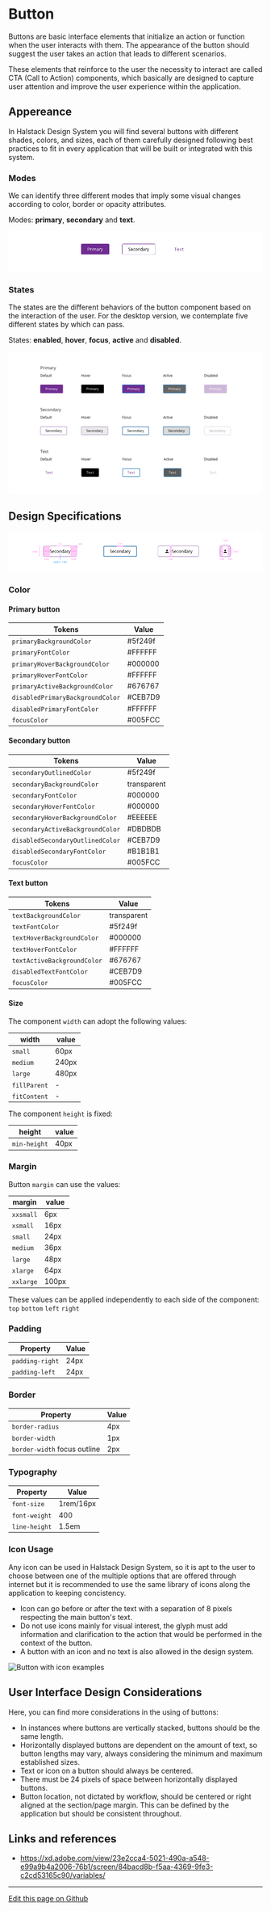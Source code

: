 # Button

Buttons are basic interface elements that initialize an action or function when the user interacts with them. The appearance of the button should suggest the user takes an action that leads to different scenarios.

These elements that reinforce to the user the necessity to interact are called CTA (Call to Action) components, which basically are designed to capture user attention and improve the user experience within the application.

## Appereance

In Halstack Design System you will find several buttons with different shades, colors, and sizes, each of them carefully designed following best practices to fit in every application that will be built or integrated with this system.


### Modes

We can identify three different modes that imply some visual changes according to color, border or opacity attributes.

Modes: **primary**, **secondary** and **text**.

![Button modes example](images/button_modes.png)


### States

The states are the different behaviors of the button component based on the interaction of the user.
For the desktop version, we contemplate five different states by which can pass.

States: **enabled**, **hover**, **focus**, **active** and **disabled**.

![Button state example](images/button_states.png)



## Design Specifications


![Button specification](images/button_specs.png)

### Color

#### Primary button

| Tokens                           | Value       |
| ------------------------------   | ----------- |
| `primaryBackgroundColor`         |     #5f249f |
| `primaryFontColor`               |     #FFFFFF |
| `primaryHoverBackgroundColor`    |     #000000 |
| `primaryHoverFontColor`          |     #FFFFFF |
| `primaryActiveBackgroundColor`   |     #676767 |
| `disabledPrimaryBackgroundColor` |     #CEB7D9 |
| `disabledPrimaryFontColor`       |     #FFFFFF |
| `focusColor`                     |     #005FCC |

#### Secondary button

| Tokens                           |  Value      |
| ------------------------------   | ------------|
| `secondaryOutlinedColor`         |     #5f249f |
| `secondaryBackgroundColor`       | transparent |
| `secondaryFontColor`             |     #000000 |
| `secondaryHoverFontColor`        |     #000000 |
| `secondaryHoverBackgroundColor`  |     #EEEEEE |
| `secondaryActiveBackgroundColor` |     #DBDBDB |
| `disabledSecondaryOutlinedColor` |     #CEB7D9 |
| `disabledSecondaryFontColor`     |     #B1B1B1 |
| `focusColor`                     |     #005FCC |

#### Text button

| Tokens                           | Value       |
| ------------------------------   | ----------- |
| `textBackgroundColor`            | transparent |
| `textFontColor`                  |     #5f249f |
| `textHoverBackgroundColor`       |     #000000 |
| `textHoverFontColor`             |     #FFFFFF |
| `textActiveBackgroundColor`      |     #676767 |
| `disabledTextFontColor`          |     #CEB7D9 |
| `focusColor`                     |     #005FCC |

#### Size

The component `width` can adopt the following values:

width | value
-- | --
```small``` | 60px
```medium``` | 240px
```large``` | 480px
```fillParent``` | -
```fitContent``` | -

The component `height` is fixed:

height | value
-- | --
| `min-height`        |      40px |

### Margin

Button `margin` can use the values:

margin | value
-- | --
```xxsmall``` | 6px
```xsmall``` | 16px
```small``` | 24px
```medium``` | 36px
```large``` | 48px
```xlarge``` | 64px
```xxlarge``` | 100px

These values can be applied independently to each side of the component:
```top``` ```bottom``` ```left``` ```right```

### Padding

| Property            | Value     |
| ------------------  | --------- |
| `padding-right`     |      24px |
| `padding-left`      |      24px |


### Border

| Property            | Value     |
| ------------------  | --------- |
| `border-radius`     |       4px |
| `border-width`      |       1px |
| `border-width` focus outline      |       2px |


### Typography

| Property            | Value     |
| ------------------  | --------- |
| `font-size`     |       1rem/16px |
| `font-weight`     |       400 |
| `line-height`     |       1.5em |




### Icon Usage

Any icon can be used in Halstack Design System, so it is apt to the user to choose between one of the multiple options that are offered through internet but it is recommended to use the same library of icons along the application to keeping concistency.

* Icon can go before or after the text with a separation of 8 pixels respecting the main button's text. 
* Do not use icons mainly for visual interest, the glyph must add information and clarification to the action that would be performed in the context of the button.
* A button with an icon and no text is also allowed in the design system.

![Button with icon examples](images/button_icon.png)



## User Interface Design Considerations

Here, you can find more considerations in the using of buttons:

- In instances where buttons are vertically stacked, buttons should be the same length.
- Horizontally displayed buttons are dependent on the amount of text, so button lengths may vary, always considering the minimum and maximum established sizes.
- Text or icon on a button should always be centered.
- There must be 24 pixels of space between horizontally displayed buttons.
- Button location, not dictated by workflow, should be centered or right aligned at the section/page margin. This can be defined by the application but should be consistent throughout.

## Links and references

- https://xd.adobe.com/view/23e2cca4-5021-490a-a548-e99a9b4a2006-76b1/screen/84bacd8b-f5aa-4369-9fe3-c2cd53165c90/variables/

____________________________________________________________

[Edit this page on Github](https://github.com/dxc-technology/halstack-style-guide/blob/master/guidelines/components/button/README.md)
